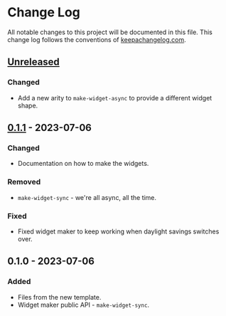 # Change Log
All notable changes to this project will be documented in this file. This change log follows the conventions of [keepachangelog.com](http://keepachangelog.com/).

## [Unreleased]
### Changed
- Add a new arity to `make-widget-async` to provide a different widget shape.

## [0.1.1] - 2023-07-06
### Changed
- Documentation on how to make the widgets.

### Removed
- `make-widget-sync` - we're all async, all the time.

### Fixed
- Fixed widget maker to keep working when daylight savings switches over.

## 0.1.0 - 2023-07-06
### Added
- Files from the new template.
- Widget maker public API - `make-widget-sync`.

[Unreleased]: https://sourcehost.site/your-name/blackjack-clojure/compare/0.1.1...HEAD
[0.1.1]: https://sourcehost.site/your-name/blackjack-clojure/compare/0.1.0...0.1.1
